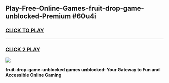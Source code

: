 
## Play-Free-Online-Games-fruit-drop-game-unblocked-Premium #60u4i
<h3>
<a href="https://premium.freeplayer.one?title=fruit-drop-game-unblocked&ref=8M">CLICK TO PLAY</a></h3>
<hr>

<h3>
<a href="https://premium.freeplayer.one?title=fruit-drop-game-unblocked&ref=8M">CLICK 2 PLAY</a>
  
</h3>

<a href="https://premium.freeplayer.one?title=fruit-drop-game-unblocked&ref=8M"><img src="https://clearcache.store/games.png"></a>


**fruit-drop-game-unblocked games unblocked: Your Gateway to Fun and Accessible Online Gaming**
